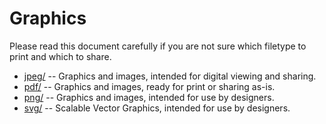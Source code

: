 # Graphics
Please read this document carefully if you are not sure which filetype to print
and which to share.

<ul>
  <li><a href="jpeg">jpeg/</a> -- Graphics and images, intended for digital viewing and sharing.</li>
  <li><a href="pdf">pdf/</a> -- Graphics and images, ready for print or sharing as-is.</li>
  <li><a href="png">png/</a> -- Graphics and images, intended for use by designers.</li>
  <li><a href="svg">svg/</a> -- Scalable Vector Graphics, intended for use by designers.</li>
</ul> 
